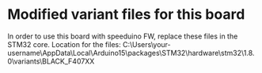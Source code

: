 # Modified variant files for this board

In order to use this board with speeduino FW, replace these files in the STM32 core.
Location for the files: C:\Users\your-username\AppData\Local\Arduino15\packages\STM32\hardware\stm32\1.8.0\variants\BLACK_F407XX
